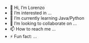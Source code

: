 - 👋 Hi, I’m Lorenzo
- 👀 I’m interested in ...
- 🌱 I’m currently learning Java/Python
- 💞️ I’m looking to collaborate on ...
- 📫 How to reach me ...
- ⚡ Fun fact: ...

<!---
Lorenzo-SB/Lorenzo-SB is a ✨ special ✨ repository because its `README.md` (this file) appears on your GitHub profile.
You can click the Preview link to take a look at your changes.
--->
